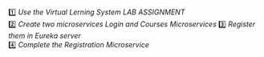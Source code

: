 :one: _Use the Virtual Lerning System LAB ASSIGNMENT_  
:two: _Create two microservices Login and Courses Microservices_
:three: _Register them in Eureka server_  
:four: _Complete the Registration Microservice_  
  

